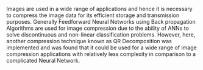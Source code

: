 Images are used in a wide range of applications and hence it is necessary to compress the image data for its efficient storage and transmission purposes.  Generally Feedforward Neural Networks
using Back propagation Algorithms are used for image compression due to the ability of ANNs to solve discontinuous and non-linear classification problems. However, here, another compression technique
known as QR Decomposition was implemented and was found that it could be used for a wide range of image compression applications with relatively less complexity in comparison to a complicated
Neural Network.
